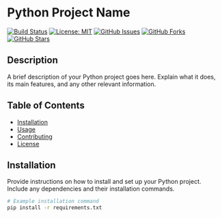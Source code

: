 # Python Project Name

[![Build Status](https://travis-ci.org/<your_username>/<your_repository>.svg?branch=master)](https://travis-ci.org/<your_username>/<your_repository>)
[![License: MIT](https://img.shields.io/badge/License-MIT-yellow.svg)](https://opensource.org/licenses/MIT)
[![GitHub Issues](https://img.shields.io/github/issues/<your_username>/<your_repository>.svg)](https://github.com/<your_username>/<your_repository>/issues)
[![GitHub Forks](https://img.shields.io/github/forks/<your_username>/<your_repository>.svg)](https://github.com/<your_username>/<your_repository>/forks)
[![GitHub Stars](https://img.shields.io/github/stars/<your_username>/<your_repository>.svg)](https://github.com/<your_username>/<your_repository>/stars)

## Description

A brief description of your Python project goes here. Explain what it does, its main features, and any other relevant information.

## Table of Contents

- [Installation](#installation)
- [Usage](#usage)
- [Contributing](#contributing)
- [License](#license)

## Installation

Provide instructions on how to install and set up your Python project. Include any dependencies and their installation commands.

```bash
# Example installation command
pip install -r requirements.txt
